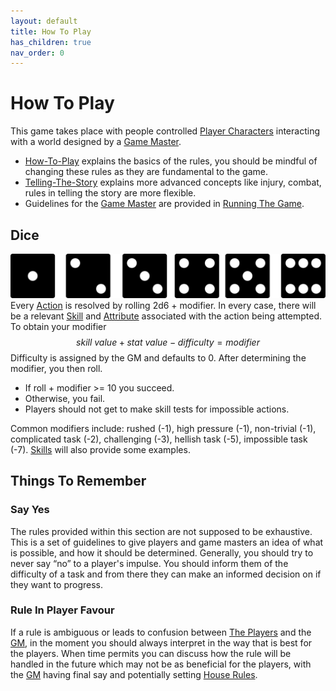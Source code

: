 ```yaml
---
layout: default
title: How To Play
has_children: true
nav_order: 0
---
```

# How To Play
This game takes place with people controlled [Player Characters](Game/Core/Terminology#Player%20Character) interacting with a world designed by a [Game Master](Game/Core/Terminology#Game%20Master).

* [How-To-Play](Game/Core/How-To-Play) explains the basics of the rules, you should be mindful of changing these rules as they are fundamental to the game.
* [Telling-The-Story](Game/Telling-The-Story) explains more advanced concepts like injury, combat, rules in telling the story are more flexible.
* Guidelines for the [Game Master](Game/Core/Terminology#Game%20Master) are provided in [Running The Game](Running-The-Game).

## Dice
![dice-icons](Content/dice-icons.svg)
Every [Action](Terminology#Action) is resolved by rolling 2d6 + modifier. In every case, there will be a relevant [Skill](Skills) and [Attribute](Attributes) associated with the action being attempted. To obtain your modifier
$$skill\ value + stat\ value - difficulty = modifier$$ 
Difficulty is assigned by the GM and defaults to 0. After determining the modifier, you then roll. 
* If roll + modifier >= 10 you succeed.
* Otherwise, you fail.
* Players should not get to make skill tests for impossible actions.

Common modifiers include: rushed (-1), high pressure (-1), non-trivial (-1), complicated task (-2), challenging (-3), hellish task (-5), impossible task (-7). [Skills](Skills) will also provide some examples.

## Things To Remember

### Say Yes
The rules provided within this section are not supposed to be exhaustive. This is a set of guidelines to give players and game masters an idea of what is possible, and how it should be determined. Generally, you should try to never say “no” to a player's impulse. You should inform them of the difficulty of a task and from there they can make an informed decision on if they want to progress.

### Rule In Player Favour
If a rule is ambiguous or leads to confusion between [The Players](#The%20Players) and the [GM](#GM), in the moment you should always interpret in the way that is best for the players. When time permits you can discuss how the rule will be handled in the future which may not be as beneficial for the players, with the [GM](#GM) having final say and potentially setting [House Rules](https://tvtropes.org/pmwiki/pmwiki.php/Main/HouseRules).